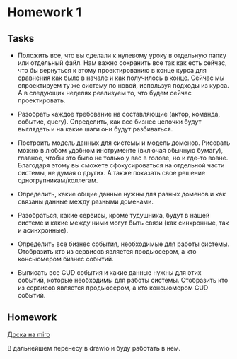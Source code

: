 # Homework 1

## Tasks

* Положить все, что вы сделали к нулевому уроку в отдельную папку или отдельный файл. Нам важно сохранить все так как есть сейчас, что бы вернуться к этому проектированию в конце курса для сравнения как было в начале и как получилось в конце. Сейчас мы спроектируем ту же систему по новой, используя подходы из курса. А в следующих неделях реализуем то, что будем сейчас проектировать.

* Разобрать каждое требование на составляющие (актор, команда, событие, query). Определить, как все бизнес цепочки будут выглядеть и на какие шаги они будут разбиваться.

* Построить модель данных для системы и модель доменов. Рисовать можно в любом удобном инструменте (включая обычную бумагу), главное, чтобы это было не только у вас в голове, но и где-то вовне. Благодаря этому вы сможете сфокусироваться на отдельной части системы, не думая о других. А также показать свое решение одногрупникам/коллегам.

* Определить, какие общие данные нужны для разных доменов и как связаны данные между разными доменами.

* Разобраться, какие сервисы, кроме тудушника, будут в нашей системе и какие между ними могут быть связи (как синхронные, так и асинхронные).

* Определить все бизнес события, необходимые для работы системы. Отобразить кто из сервисов является продьюсером, а кто консьюмером бизнес событий.

* Выписать все CUD события и какие данные нужны для этих событий, которые необходимы для работы системы. Отобразить кто из сервисов является продьюсером, а кто консьюмером CUD событий.

## Homework

[Доска на miro](https://miro.com/app/board/uXjVNrvrT44=/)

В дальнейшем перенесу в drawio и буду работать в нем.
